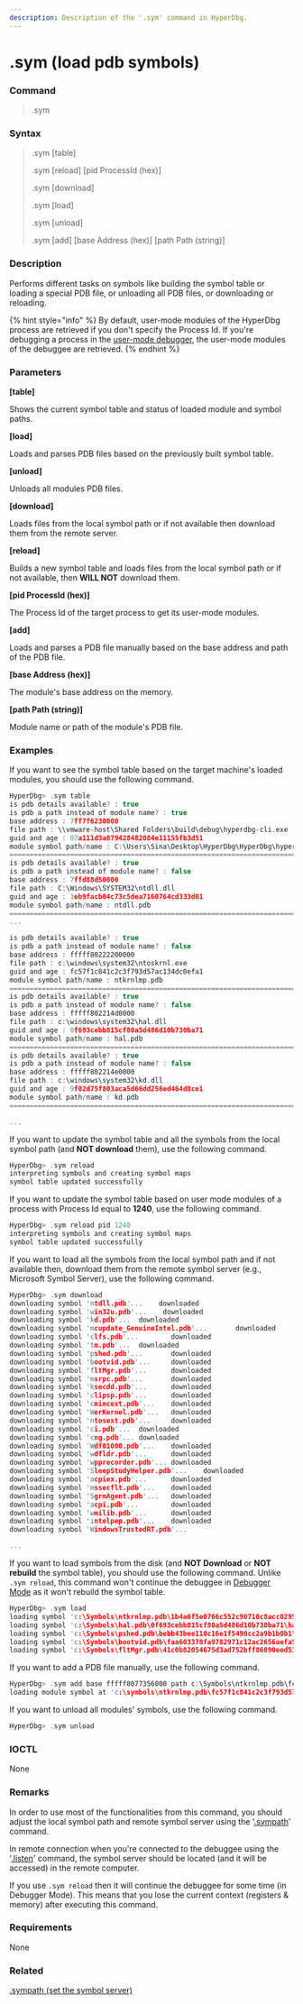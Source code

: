 ```yaml
---
description: Description of the '.sym' command in HyperDbg.
---
```


# .sym (load pdb symbols)

### Command

> .sym

### Syntax

> .sym \[table]&#x20;
>
> .sym \[reload] \[pid ProcessId (hex)]
>
> .sym \[download]&#x20;
>
> .sym \[load]&#x20;
>
> .sym \[unload]&#x20;
>
> .sym \[add] \[base Address (hex)] \[path Path (string)]

### Description

Performs different tasks on symbols like building the symbol table or loading a special PDB file, or unloading all PDB files, or downloading or reloading.

{% hint style="info" %}
By default, user-mode modules of the HyperDbg process are retrieved if you don't specify the Process Id. If you're debugging a process in the [user-mode debugger](https://docs.hyperdbg.org/using-hyperdbg/user-mode-debugging), the user-mode modules of the debuggee are retrieved.
{% endhint %}

### Parameters

**\[table]**

Shows the current symbol table and status of loaded module and symbol paths.

**\[load]**&#x20;

Loads and parses PDB files based on the previously built symbol table.

**\[unload]**&#x20;

Unloads all modules PDB files.

**\[download]**&#x20;

Loads files from the local symbol path or if not available then download them from the remote server.

**\[reload]**&#x20;

Builds a new symbol table and loads files from the local symbol path or if not available, then **WILL NOT** download them.

**\[pid ProcessId (hex)]**

The Process Id of the target process to get its user-mode modules.

**\[add]**&#x20;

Loads and parses a PDB file manually based on the base address and path of the PDB file.

**\[base Address (hex)]**

The module's base address on the memory.

**\[path Path (string)]**

Module name or path of the module's PDB file.

### Examples

If you want to see the symbol table based on the target machine's loaded modules, you should use the following command.

```c
HyperDbg> .sym table
is pdb details available? : true
is pdb a path instead of module name? : true
base address : 7ff7f6230000
file path : \\vmware-host\Shared Folders\build\debug\hyperdbg-cli.exe
guid and age : 07a111d3a879428482084e11155fb3d51
module symbol path/name : C:\Users\Sina\Desktop\HyperDbg\HyperDbg\hyperdbg\build\debug\hyperdbg-cli.pdb
========================================================================
is pdb details available? : true
is pdb a path instead of module name? : false
base address : 7ffd88d50000
file path : C:\Windows\SYSTEM32\ntdll.dll
guid and age : 1eb9facb04c73c5dea7160764cd333d01
module symbol path/name : ntdll.pdb
========================================================================
...

is pdb details available? : true
is pdb a path instead of module name? : false
base address : fffff80222200000
file path : c:\windows\system32\ntoskrnl.exe
guid and age : fc57f1c841c2c3f793d57ac134dc0efa1
module symbol path/name : ntkrnlmp.pdb
========================================================================
is pdb details available? : true
is pdb a path instead of module name? : false
base address : fffff802214d0000
file path : c:\windows\system32\hal.dll
guid and age : 0f693cebb815cf80a5d486d10b730ba71
module symbol path/name : hal.pdb
========================================================================
is pdb details available? : true
is pdb a path instead of module name? : false
base address : fffff802214e0000
file path : c:\windows\system32\kd.dll
guid and age : 9f02d75f803aca5d66dd256ed464d8ce1
module symbol path/name : kd.pdb
========================================================================

...
```

If you want to update the symbol table and all the symbols from the local symbol path (and **NOT download** them), use the following command.

```c
HyperDbg> .sym reload
interpreting symbols and creating symbol maps
symbol table updated successfully
```

If you want to update the symbol table based on user mode modules of a process with Process Id equal to **1240**, use the following command.

```c
HyperDbg> .sym reload pid 1240
interpreting symbols and creating symbol maps
symbol table updated successfully
```

If you want to load all the symbols from the local symbol path and if not available then, download them from the remote symbol server (e.g., Microsoft Symbol Server), use the following command.

```c
HyperDbg> .sym download
downloading symbol 'ntdll.pdb'...    downloaded
downloading symbol 'win32u.pdb'...    downloaded
downloading symbol 'kd.pdb'...  downloaded
downloading symbol 'mcupdate_GenuineIntel.pdb'...       downloaded
downloading symbol 'clfs.pdb'...        downloaded
downloading symbol 'tm.pdb'...  downloaded
downloading symbol 'pshed.pdb'...       downloaded
downloading symbol 'bootvid.pdb'...     downloaded
downloading symbol 'fltMgr.pdb'...      downloaded
downloading symbol 'msrpc.pdb'...       downloaded
downloading symbol 'ksecdd.pdb'...      downloaded
downloading symbol 'clipsp.pdb'...      downloaded
downloading symbol 'cmimcext.pdb'...    downloaded
downloading symbol 'WerKernel.pdb'...   downloaded
downloading symbol 'ntosext.pdb'...     downloaded
downloading symbol 'ci.pdb'...  downloaded
downloading symbol 'cng.pdb'... downloaded
downloading symbol 'Wdf01000.pdb'...    downloaded
downloading symbol 'wdfldr.pdb'...      downloaded
downloading symbol 'wpprecorder.pdb'... downloaded
downloading symbol 'SleepStudyHelper.pdb'...    downloaded
downloading symbol 'acpiex.pdb'...      downloaded
downloading symbol 'mssecflt.pdb'...    downloaded
downloading symbol 'SgrmAgent.pdb'...   downloaded
downloading symbol 'acpi.pdb'...        downloaded
downloading symbol 'wmilib.pdb'...      downloaded
downloading symbol 'intelpep.pdb'...    downloaded
downloading symbol 'WindowsTrustedRT.pdb'...

...
```

If you want to load symbols from the disk (and **NOT Download** or **NOT rebuild** the symbol table), you should use the following command. Unlike `.sym reload`, this command won't continue the debuggee in [Debugger Mode](https://docs.hyperdbg.org/using-hyperdbg/prerequisites/operation-modes#debugger-mode) as it won't rebuild the symbol table.

```c
HyperDbg> .sym load
loading symbol 'c:\Symbols\ntkrnlmp.pdb\1b4a6f5e0766c552c90710c8acc0295c1\ntkrnlmp.pdb'...      loaded
loading symbol 'c:\Symbols\hal.pdb\0f693cebb815cf80a5d486d10b730ba71\hal.pdb'...        loaded
loading symbol 'c:\Symbols\pshed.pdb\bebb43bee110c16e1f5490cc2a9b1b0b1\pshed.pdb'...    loaded
loading symbol 'c:\Symbols\bootvid.pdb\faa603378fa9782971c12ac2656aefa51\bootvid.pdb'...        loaded
loading symbol 'c:\Symbols\fltMgr.pdb\41c0b82054675d3ad752bff86090eed51\fltMgr.pdb'...  loaded
```

If you want to add a PDB file manually, use the following command.

```c
HyperDbg> .sym add base fffff8077356000 path c:\Symbols\ntkrnlmp.pdb\fc57f1c841c2c3f793d57ac134dc0efa1\ntkrnlmp.pdb
loading module symbol at 'c:\symbols\ntkrnlmp.pdb\fc57f1c841c2c3f793d57ac134dc0efa1\ntkrnlmp.pdb'
```

If you want to unload all modules' symbols, use the following command.

```c
HyperDbg> .sym unload
```

### IOCTL

None

### Remarks

In order to use most of the functionalities from this command, you should adjust the local symbol path and remote symbol server using the '[.sympath](https://docs.hyperdbg.org/commands/meta-commands/.sympath)' command.

In remote connection when you're connected to the debuggee using the '[.listen](https://docs.hyperdbg.org/commands/meta-commands/.listen)' command, the symbol server should be located (and it will be accessed) in the remote computer.

If you use `.sym reload` then it will continue the debuggee for some time (in Debugger Mode). This means that you lose the current context (registers & memory) after executing this command.

### Requirements

None

### Related

[.sympath (set the symbol server)](https://docs.hyperdbg.org/commands/meta-commands/.sympath)
